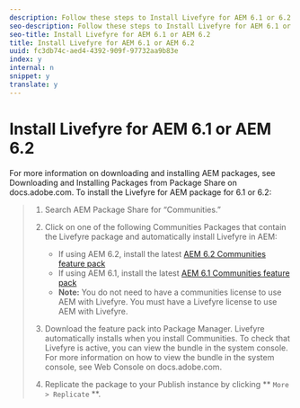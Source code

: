 ```yaml
---
description: Follow these steps to Install Livefyre for AEM 6.1 or 6.2 without AEM Assets.
seo-description: Follow these steps to Install Livefyre for AEM 6.1 or 6.2 without AEM Assets.
seo-title: Install Livefyre for AEM 6.1 or AEM 6.2
title: Install Livefyre for AEM 6.1 or AEM 6.2
uuid: fc3db74c-aed4-4392-909f-97732aa9b83e
index: y
internal: n
snippet: y
translate: y
---
```


# Install Livefyre for AEM 6.1 or AEM 6.2

For more information on downloading and installing AEM packages, see Downloading and Installing Packages from Package Share on docs.adobe.com.
To install the Livefyre for AEM package for 6.1 or 6.2:

>1. Search AEM Package Share for “Communities.”
>1. Click on one of the following Communities Packages that contain the Livefyre package and automatically install Livefyre in AEM:
>    
>    * If using AEM 6.2, install the latest [AEM 6.2 Communities feature pack](https://docs.adobe.com/docs/en/aem/6-2/deploy/communities.html#Latest%20Feature%20Pack)
>    * If using AEM 6.1, install the latest [AEM 6.1 Communities feature pack](https://docs.adobe.com/docs/en/aem/6-1/deploy/communities.html#Latest%20Feature%20Pack)
>    * **Note:** You do not need to have a communities license to use AEM with Livefyre. You must have a Livefyre license to use AEM with Livefyre.
>    
>1. Download the feature pack into Package Manager. Livefyre automatically installs when you install Communities. To check that Livefyre is active, you can view the bundle in the system console. For more information on how to view the bundle in the system console, see Web Console on docs.adobe.com.
>1. Replicate the package to your Publish instance by clicking ** `More > Replicate` **.
